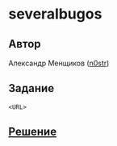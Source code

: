 ﻿# severalbugos

## Автор
Александр Менщиков ([n0str](https://github.com/n0str))

## Задание
```
<URL>
```

## [Решение](SOLUTION.md)
